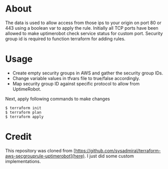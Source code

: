 # About

The data is used to allow access from those ips to your origin on port 80 or 443 using a boolean var to apply the rule. Initially all TCP ports have been allowed to make uptimerobot check service status for custom port. Security group id is required to function terraform for adding rules.

# Usage

* Create empty security groups in AWS and gather the security group IDs.
* Change variable values in tfvars file to true/false accordingly.
* Map security group ID against specific protocol to allow from UptimeRobot.

Next, apply following commands to make changes

```shell
$ terraform init
$ terraform plan
$ terraform apply
```

# Credit

This repository was cloned from [https://github.com/sysadmiral/terraform-aws-secgrouprule-uptimerobot](here). I just did some custom implementations.
